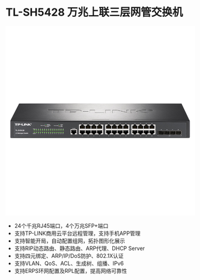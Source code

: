 # TL-SH5428 万兆上联三层网管交换机

![TL-SH5428](../../../assets/images/2f3af726-1e32-435b-8086-928b01d78020.png)

- 24个千兆RJ45端口，4个万兆SFP+端口
- 支持TP-LINK商用云平台远程管理，支持手机APP管理
- 支持智能开局，自动配置组网，拓扑图形化展示
- 支持RIP动态路由、静态路由、ARP代理、DHCP Server
- 支持四元绑定、ARP/IP/DoS防护、802.1X认证
- 支持VLAN、QoS、ACL、生成树、组播、IPv6
- 支持ERPS环网配置及RPL配置，提高网络可靠性
